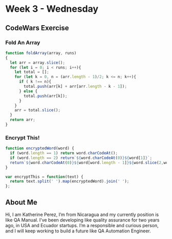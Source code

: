 # Week 3 - Wednesday


## CodeWars Exercise

### Fold An Array

``` javascript
function foldArray(array, runs)
{
  let arr = array.slice(); 
  for (let i = 0; i < runs; i++){
    let total = [];
    for (let k = 0, n = (arr.length - 1)/2; k <= n; k++){
      if ( k !== n){
        total.push(arr[k] + arr[arr.length - k - 1]);
      } else {
        total.push(arr[k]);
      }
    }    
    arr = total.slice();
  }
  return arr;
}
```

### Encrypt This! 

``` javascript
function encryptedWord(word) {
  if (word.length == 1) return word.charCodeAt();
  if (word.length == 2) return`${word.charCodeAt(0)}${word[1]}`;
  return`${word.charCodeAt(0)}${word[word.length - 1]}${word.slice(2,word.length - 1)}${word[1]}`;
}

var encryptThis = function(text) {
  return text.split(' ').map(encryptedWord).join(' ');
};
```

## About Me

Hi, I am Katherine Perez, I’m from Nicaragua and my currently position is like QA Manual. I’ve been developing like quality assurance for two years ago, 
in USA and Ecuador startups. I’m a responsible and curious person, and I will keep working to build a future like QA Automation Engineer.
